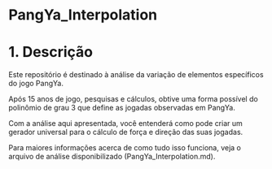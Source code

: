 # PangYa_Interpolation

# 1. Descrição

Este repositório é destinado à análise da variação de elementos específicos do jogo PangYa.

Após 15 anos de jogo, pesquisas e cálculos, obtive uma forma possível do polinômio de grau 3 que define as jogadas observadas em PangYa.

Com a análise aqui apresentada, você entenderá como pode criar um gerador universal para o cálculo de força e direção das suas jogadas.

Para maiores informações acerca de como tudo isso funciona, veja o arquivo de análise disponibilizado (PangYa_Interpolation.md).

